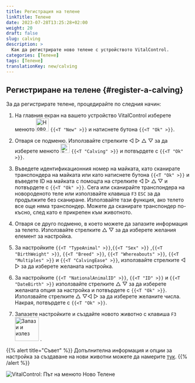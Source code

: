 ```yaml
---
title: Регистрация на телене
linkTitle: Телене
date: 2023-07-28T13:25:28+02:00
weight: 20
draft: false
slug: calving
description: >
  Как да регистрирате ново телене с устройството VitalControl.
categories: [Телене]
tags: [Телене]
translationKey: new/calving
---
```

## Регистриране на телене {#register-a-calving}

За да регистрирате телене, процедирайте по следния начин:

1. На главния екран на вашето устройство VitalControl изберете менюто <img src="/icons/main/new-animal.svg" width="35" align="bottom" alt="Ново животно" /> `{{<T "New" >}}` и натиснете бутона `{{<T "Ok" >}}`.

2. Отваря се подменю. Използвайте стрелките ◁ ▷ △ ▽ за да изберете менюто <img src="/icons/actions/calving.svg" width="25" align="bottom" alt="Телене" /> `{{<T "Calving" >}}` и потвърдете с `{{<T "Ok" >}}`.

3. Въведете идентификационния номер на майката, като сканирате транспондера на майката или като натиснете бутона `{{<T "Ok" >}}` и въведете ID на майката с помощта на стрелките ◁ ▷ △ ▽ и потвърдете с `{{<T "Ok" >}}`. Сега или сканирайте транспондера на новороденото теле или използвайте клавиша `F3` `ESC` за да продължите без сканиране. Използвайте тази функция, ако телето все още няма транспондер. Можете да сканирате транспондер по-късно, след като е прикрепен към животното.

4. Отваря се друго подменю, в което можете да запазите информация за телето. Използвайте стрелките △ ▽ за да изберете желания елемент за настройка.

5. За настройките `{{<T "TypeAnimal" >}}`,`{{<T "Sex" >}}` ,`{{<T "BirthWeight" >}}`, `{{<T "Breed" >}}`, `{{<T "Whereabouts" >}}`, `{{<T "Multiples" >}}` и `{{<T "CalvingEase" >}}`, използвайте стрелките ◁ ▷ за да изберете желаната настройка.

6. За настройките `{{<T "NationalAnimalID" >}}`, `{{<T "ID" >}}` и `{{<T "DateBirth" >}}` използвайте стрелките △ ▽ за да изберете желаната опция за настройка и потвърдете с `{{<T "Ok" >}}`. Използвайте стрелките △ ▽◁ ▷ за да изберете желаните числа. Накрая, потвърдете с `{{<T "Ok" >}}`.

7. Запазете настройките и създайте новото животно с клавиша `F3` &nbsp;<img src="/icons/footer/save_exit.svg" width="65" align="bottom" alt="Запази и излез" />&nbsp;.

{{% alert title="Съвет" %}}
Допълнителна информация и опции за настройка за създаване на нови животни можете да намерите [тук](../../settings/animal-registration/).
{{% /alert %}}

   ![VitalControl: Път на менюто Ново Телене](../images/calving.png "Регистрация на телене")
